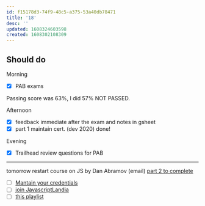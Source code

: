 ```yaml
---
id: f15178d3-74f9-48c5-a375-53a40db78471
title: '18'
desc: ''
updated: 1608324603598
created: 1608302108309
---
```


## Should do

Morning
- [x] PAB exams

Passing score was 63%, I did 57% NOT PASSED.

Afternoon
- [x] feedback immediate after the exam and notes in gsheet
- [x] part 1 maintain cert. (dev 2020) done!

Evening
- [x] Trailhead review questions for PAB

---

tomorrow
restart course on JS by Dan Abramov (email)
[part 2 to complete](https://trailhead.salesforce.com/content/learn/modules/platform-app-builder-certification-maintenance-winter-21?trail_id=maintain-your-salesforce-certifications)
- [ ] [Mantain your credentials](https://trailhead.salesforce.com/en/content/learn/trails/maintain-your-salesforce-certifications)
- [ ] [join JavascriptLandia](https://openjsf.org/blog/2020/12/17/introducing_javascriptlandia/?j=1804311&sfmc_sub=145406669&l=184_HTML&u=27470281&mid=100008483&jb=8)
- [ ] [this playlist](https://www.youtube.com/watch?v=yYbrkaW4CgM&list=PLPXY38WvYAn5SIH7wMAk9RJZoWQBtKdaX)